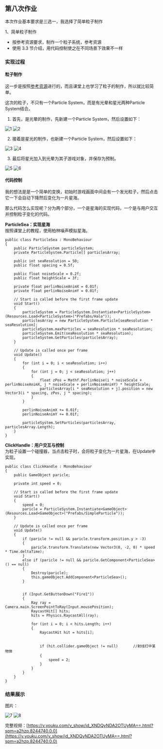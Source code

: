 ## 第八次作业

本次作业基本要求是三选一，我选择了简单粒子制作

1、简单粒子制作

* 按参考资源要求，制作一个粒子系统，参考资源
* 使用 3.3 节介绍，用代码控制使之在不同场景下效果不一样

### 实现过程
#### 粒子制作
这一步是按照[参考资源](https://www.cnblogs.com/CaomaoUnity3d/p/5983730.html)进行的，而且课堂上也学习了粒子的制作，所以就比较简单。

这次的粒子，不只有一个Particle System，而是有光晕和星光两种Particle System结合。

1. 首先，是光晕的制作，先新建一个Particle System，然后设置如下：  

![1](img/1.png)
![2](img/2.png)

2. 接着是星光的制作，也新建一个Particle System，然后设置如下：  

![3](img/3.png)
![4](img/4.png)

3. 最后将星光加入到光晕为其子游戏对象，并保存为预制。

![5](img/5.png)
![6](img/6.png)

#### 代码控制
我的想法是是一个简单的变换，初始时游戏画面中间会有一个发光粒子，然后点击它一下会自动下降然后变化为一片星海。

那么代码怎么实现呢？分为两个部分，一个是星海的实现代码，一个是与用户交互并控制粒子变化的代码。

**ParticleSea：实现星海**  
按照课堂上的教程，使用柏林噪声模拟星海。
```
public class ParticleSea : MonoBehaviour
{
    public ParticleSystem particleSystem;
    private ParticleSystem.Particle[] particlesArray;

    public int seaResolution = 50;
    public float spacing = 0.5f;

    public float noiseScale = 0.2f;
    public float heightScale = 3f;

    private float perlinNoiseAnimX = 0.01f;
    private float perlinNoiseAnimY = 0.01f;

    // Start is called before the first frame update
    void Start()
    {
        particleSystem = ParticleSystem.Instantiate<ParticleSystem>(Resources.Load<ParticleSystem>("Prefabs/Halo"));
        particlesArray = new ParticleSystem.Particle[seaResolution * seaResolution];
        particleSystem.maxParticles = seaResolution * seaResolution;
        particleSystem.Emit(seaResolution * seaResolution);
        particleSystem.GetParticles(particlesArray);
    }

    // Update is called once per frame
    void Update()
    {
        for (int i = 0; i < seaResolution; i++)
        {
            for (int j = 0; j < seaResolution; j++)
            {
                float zPos = Mathf.PerlinNoise(i * noiseScale + perlinNoiseAnimX, j * noiseScale + perlinNoiseAnimY) * heightScale;
                particlesArray[i * seaResolution + j].position = new Vector3(i * spacing, zPos, j * spacing);
            }
        }

        perlinNoiseAnimX += 0.01f;
        perlinNoiseAnimY += 0.01f;

        particleSystem.SetParticles(particlesArray, particlesArray.Length);
    }
}
```

**ClickHandle：用户交互与控制**  
为粒子设置一个碰撞器，当点击粒子时，会将粒子变化为一片星海，在Update中实现。
```
public class ClickHandle : MonoBehaviour
{
    public GameObject paricle;

    private int speed = 0;

    // Start is called before the first frame update
    void Start()
    {
        speed = 0;
        paricle = ParticleSystem.Instantiate<GameObject>(Resources.Load<GameObject>("Prefabs/SimpleParticle"));
    }

    // Update is called once per frame
    void Update()
    {
        if (paricle != null && paricle.transform.position.y > -3)
        {
            paricle.transform.Translate(new Vector3(0, -2, 0) * speed * Time.deltaTime);
        }
        else if (paricle != null && paricle.GetComponent<ParticleSea>() == null)
        {
            Destroy(paricle);
            this.gameObject.AddComponent<ParticleSea>();
        }
            

        if (Input.GetButtonDown("Fire1"))
        {
            Ray ray = Camera.main.ScreenPointToRay(Input.mousePosition);
            RaycastHit[] hits;
            hits = Physics.RaycastAll(ray);

            for (int i = 0; i < hits.Length; i++)
            {
                RaycastHit hit = hits[i];


                if (hit.collider.gameObject != null)       //射线打中某物体
                {
                    speed = 2;
                }
            }
        }   
    }
}
```

### 结果展示
图片：  

![7](img/7.png)
![8](img/8.png)

完整视频：[https://v.youku.com/v_show/id_XNDQyNDA2OTUyMA==.html?spm=a2hzp.8244740.0.0](https://v.youku.com/v_show/id_XNDQyNDA2OTUyMA==.html?spm=a2hzp.8244740.0.0)